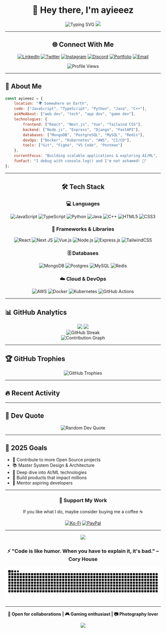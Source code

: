 <div align="center">

# 👋 Hey there, I'm ayieeez

<img src="https://readme-typing-svg.herokuapp.com?font=Fira+Code&size=32&duration=2800&pause=2000&color=A177F7&center=true&vCenter=true&width=940&lines=Full+Stack+Developer+%F0%9F%9A%80;Creative+Problem+Solver+%F0%9F%92%A1;Open+Source+Enthusiast+%F0%9F%8C%9F;Always+Learning+New+Things+%F0%9F%93%9A" alt="Typing SVG" />

<img src="https://user-images.githubusercontent.com/74038190/212284100-561aa473-3905-4a80-b561-0d28506553ee.gif" width="700">

</div>

---

<div align="center">

## 🌐 Connect With Me

[![LinkedIn](https://img.shields.io/badge/LinkedIn-%230077B5.svg?style=for-the-badge&logo=linkedin&logoColor=white)](https://linkedin.com/in/ayieeez)
[![Twitter](https://img.shields.io/badge/Twitter-%231DA1F2.svg?style=for-the-badge&logo=Twitter&logoColor=white)](https://twitter.com/ayieeez)
[![Instagram](https://img.shields.io/badge/Instagram-%23E4405F.svg?style=for-the-badge&logo=Instagram&logoColor=white)](https://instagram.com/ayieeez)
[![Discord](https://img.shields.io/badge/Discord-%235865F2.svg?style=for-the-badge&logo=discord&logoColor=white)](https://discord.com/users/ayieeez)
[![Portfolio](https://img.shields.io/badge/Portfolio-%23000000.svg?style=for-the-badge&logo=firefox&logoColor=white)](https://ayieeez.dev)
[![Email](https://img.shields.io/badge/Email-D14836?style=for-the-badge&logo=gmail&logoColor=white)](mailto:ayieeez@example.com)

![Profile Views](https://komarev.com/ghpvc/?username=ayieeez&color=blueviolet&style=for-the-badge)

</div>

---

## 💫 About Me

```javascript
const ayieeez = {
    location: "🌍 Somewhere on Earth",
    code: ["JavaScript", "TypeScript", "Python", "Java", "C++"],
    askMeAbout: ["web dev", "tech", "app dev", "game dev"],
    technologies: {
        frontend: ["React", "Next.js", "Vue", "Tailwind CSS"],
        backend: ["Node.js", "Express", "Django", "FastAPI"],
        databases: ["MongoDB", "PostgreSQL", "MySQL", "Redis"],
        devOps: ["Docker", "Kubernetes", "AWS", "CI/CD"],
        tools: ["Git", "Figma", "VS Code", "Postman"]
    },
    currentFocus: "Building scalable applications & exploring AI/ML",
    funFact: "I debug with console.log() and I'm not ashamed! 🐛"
};
```

---

<div align="center">

## 🛠️ Tech Stack

### 💻 Languages
![JavaScript](https://img.shields.io/badge/javascript-%23323330.svg?style=for-the-badge&logo=javascript&logoColor=%23F7DF1E)
![TypeScript](https://img.shields.io/badge/typescript-%23007ACC.svg?style=for-the-badge&logo=typescript&logoColor=white)
![Python](https://img.shields.io/badge/python-3670A0?style=for-the-badge&logo=python&logoColor=ffdd54)
![Java](https://img.shields.io/badge/java-%23ED8B00.svg?style=for-the-badge&logo=openjdk&logoColor=white)
![C++](https://img.shields.io/badge/c++-%2300599C.svg?style=for-the-badge&logo=c%2B%2B&logoColor=white)
![HTML5](https://img.shields.io/badge/html5-%23E34F26.svg?style=for-the-badge&logo=html5&logoColor=white)
![CSS3](https://img.shields.io/badge/css3-%231572B6.svg?style=for-the-badge&logo=css3&logoColor=white)

### 🚀 Frameworks & Libraries
![React](https://img.shields.io/badge/react-%2320232a.svg?style=for-the-badge&logo=react&logoColor=%2361DAFB)
![Next JS](https://img.shields.io/badge/Next-black?style=for-the-badge&logo=next.js&logoColor=white)
![Vue.js](https://img.shields.io/badge/vuejs-%2335495e.svg?style=for-the-badge&logo=vuedotjs&logoColor=%234FC08D)
![Node.js](https://img.shields.io/badge/node.js-6DA55F?style=for-the-badge&logo=node.js&logoColor=white)
![Express.js](https://img.shields.io/badge/express.js-%23404d59.svg?style=for-the-badge&logo=express&logoColor=%2361DAFB)
![TailwindCSS](https://img.shields.io/badge/tailwindcss-%2338B2AC.svg?style=for-the-badge&logo=tailwind-css&logoColor=white)

### 🗄️ Databases
![MongoDB](https://img.shields.io/badge/MongoDB-%234ea94b.svg?style=for-the-badge&logo=mongodb&logoColor=white)
![Postgres](https://img.shields.io/badge/postgres-%23316192.svg?style=for-the-badge&logo=postgresql&logoColor=white)
![MySQL](https://img.shields.io/badge/mysql-%2300f.svg?style=for-the-badge&logo=mysql&logoColor=white)
![Redis](https://img.shields.io/badge/redis-%23DD0031.svg?style=for-the-badge&logo=redis&logoColor=white)

### ☁️ Cloud & DevOps
![AWS](https://img.shields.io/badge/AWS-%23FF9900.svg?style=for-the-badge&logo=amazon-aws&logoColor=white)
![Docker](https://img.shields.io/badge/docker-%230db7ed.svg?style=for-the-badge&logo=docker&logoColor=white)
![Kubernetes](https://img.shields.io/badge/kubernetes-%23326ce5.svg?style=for-the-badge&logo=kubernetes&logoColor=white)
![GitHub Actions](https://img.shields.io/badge/github%20actions-%232671E5.svg?style=for-the-badge&logo=githubactions&logoColor=white)

</div>

---

## 📊 GitHub Analytics

<div align="center">
  <img height="180em" src="https://github-readme-stats.vercel.app/api?username=ayieeez&show_icons=true&theme=tokyonight&include_all_commits=true&count_private=true&hide_border=true&bg_color=0D1117&title_color=A177F7&icon_color=A177F7"/>
  <img height="180em" src="https://github-readme-stats.vercel.app/api/top-langs/?username=ayieeez&layout=compact&langs_count=8&theme=tokyonight&hide_border=true&bg_color=0D1117&title_color=A177F7"/>
</div>

<div align="center">
  <img src="https://github-readme-streak-stats.herokuapp.com/?user=ayieeez&theme=tokyonight&hide_border=true&background=0D1117&ring=A177F7&fire=A177F7&currStreakLabel=A177F7" alt="GitHub Streak"/>
</div>

<div align="center">
  <img src="https://github-readme-activity-graph.vercel.app/graph?username=ayieeez&theme=tokyo-night&hide_border=true&bg_color=0D1117&color=A177F7&line=A177F7&point=FFFFFF" alt="Contribution Graph"/>
</div>

---

## 🏆 GitHub Trophies

<div align="center">
  <img src="https://github-profile-trophy.vercel.app/?username=ayieeez&theme=tokyonight&no-frame=true&no-bg=true&column=7&margin-w=15&margin-h=15" alt="GitHub Trophies"/>
</div>

---

## 🔥 Recent Activity

<!--START_SECTION:activity-->
<!--END_SECTION:activity-->

---

## 💭 Dev Quote

<div align="center">
  <img src="https://quotes-github-readme.vercel.app/api?type=horizontal&theme=tokyonight" alt="Random Dev Quote"/>
</div>

---

## 🎯 2025 Goals

- 🚀 Contribute to more Open Source projects
- 📚 Master System Design & Architecture
- 🤖 Deep dive into AI/ML technologies
- 🌟 Build products that impact millions
- 💪 Mentor aspiring developers

---

<div align="center">

### 💖 Support My Work

If you like what I do, maybe consider buying me a coffee ☕

[![Ko-Fi](https://img.shields.io/badge/Ko--fi-F16061?style=for-the-badge&logo=ko-fi&logoColor=white)](https://ko-fi.com/ayieeez)
[![PayPal](https://img.shields.io/badge/PayPal-00457C?style=for-the-badge&logo=paypal&logoColor=white)](https://paypal.me/ayieeez)

---

<img src="https://user-images.githubusercontent.com/74038190/212284115-f47e185f-9b98-43d6-8e8e-03b3f8b4f5a7.gif" width="700">

### ⚡ "Code is like humor. When you have to explain it, it's bad." – Cory House

![snake gif](https://github.com/ayieeez/ayieeez/blob/output/github-contribution-grid-snake.svg)

---

**💬 Open for collaborations | 🎮 Gaming enthusiast | 📷 Photography lover**

<img src="https://capsule-render.vercel.app/api?type=waving&color=gradient&customColorList=6,11,20&height=170&section=footer&text=Thanks%20for%20visiting!&fontSize=42&fontColor=fff&animation=twinkling&fontAlignY=72"/>

</div>
